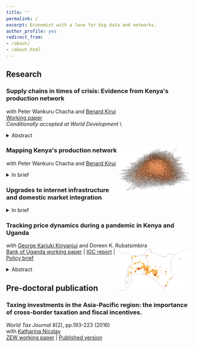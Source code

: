 ```yaml
---
title: ''
permalink: /
excerpt: Economist with a love for big data and networks.
author_profile: yes
redirect_from:
- /about/
- /about.html
---
```



## Research ###
### Supply chains in times of crisis: Evidence from Kenya's production network 
 with Peter Wankuru Chacha and [Benard Kirui](https://www.pc.go.ke/node/378) \
 [Working paper](http://verena-wiedemann.github.io/files/Covid_supply_chains_July2023.pdf) \
 <em>Conditionally accepted at World Development</em> \
<details>
<summary>Abstract</summary>
<div align="justify">  <small> Trading relationships between suppliers and buyers play a key role in transmitting both local and international shocks. We use transaction-level data from Kenya to study the relevance of a firm's domestic network position and links to international supply chains in determining its trajectory during the COVID-19 crisis. We document that firms with high exposure to import and export markets tend to be larger, older, and employ more workers. The specialisation of direct importers, often intermediaries, on international markets made them very vulnerable to the initial COVID-19 shock. Exporters, one-third of whom operate in primary sectors, experienced a less severe decline in sales. We find that both importers and exporters adjust their domestic supply chains in response to international trade shocks - before and during the crisis alike. Sourcing from international markets does not crowd out domestic purchases, while sales abroad and at home can act as substitutes. Diversified domestic supply chains helped firms to mitigate the impact of the COVID-19 crisis and recover more strongly. </small>  </div> </details> 

### Mapping Kenya's production network <img src="images/undirected_matlab_network_copper.png" width="200" align="right" /> 
with Peter Wankuru Chacha and [Benard Kirui](https://www.pc.go.ke/node/378)
<details>
<summary>In brief</summary>
<div align="justify">  <small> 
We use administrative tax records to track over 4 million firm-to-firm relationships between 57,000 formal private sector firms in Kenya. The data allows us to map the domestic production network and study trade flows between regions and sectors over the course of six years. We further study links of the network to international supply chains, proximity to final consumers and the public sector.
 </small>  </div> </details> 
 
### Upgrades to internet infrastructure and domestic market integration
<details>
<summary>In brief</summary>
<div align="justify">  <small> 
This project studies the relevance of upgrades to digital infrastructure for domestic firm-to-firm trade and the geographic dispersion of welfare gains from greater connectivity in Kenya.
 </small>  </div> </details> 
 
### Tracking price dynamics during a pandemic in Kenya and Uganda 
with [George Kariuki Kinyanjui](https://sites.google.com/view/george-kariuki-kinyanjui/home?authuser=0) and Doreen K. Rubatsimbira <img src="images/heatmap_rice.png" width="200" align="right" /> \
[Bank of Uganda working paper](https://www.bou.or.ug/bou/bouwebsite/bouwebsitecontent/research/BoUworkingPapers/research/BouWorkingPapers/2021/Tracking-price-dynamics-during-a-pandemic-in-Kenya-and-Uganda_WP-02-2021.pdf) | [IGC report](https://www.theigc.org/wp-content/uploads/2021/07/Wiedmann-et-al-June-2021-Final-report.pdf) | [Policy brief](https://www.theigc.org/wp-content/uploads/2021/07/Kinyanjui-et-al-June-2021-Policy-brief.pdf) 
<details>
<summary>Abstract</summary>
<div align="justify"> <small> As the Covid-19 pandemic unfolded across the globe, the economic impact has been characterised by a combination of supply and demand shocks with an *a priori* unclear effect on price dynamics. Using real-time primary price data covering a wide range of geographic areas, we track the impact of the pandemic on prices in Kenya and Uganda during the initial shutdown period and the subsequent re-opening phase. We find evidence that price levels for essential food items were higher during the initial phase of the pandemic. The impact was short-lived and moderate in Kenya, but continued for an extended period in Uganda where government restrictions were tighter and in place for a more prolonged period of time. We further combine the price data with information on changes in visiting patterns of smartphone users at localities like workplaces, grocery stores and other retail locations. The results suggest that mobility patterns continue to have an impact on price dynamics beyond the initial shutdown phase. We estimate that a 10 percentage point reduction in activities at workplace locations leads to a 0.3% and 1.4% increase in food prices in Kenya and Uganda respectively. This result is stable across a variety of empirical specifications, although we cannot rule out that the effect is zero in Kenya. </small> </div> </details> 


## Pre-doctoral publication ###
### Taxing investments in the Asia-Pacific region: the importance of cross-border taxation and fiscal incentives.
*World Tax Journal* 8(2), pp.193-223 (2016) \
with [Katharina Nicolay](https://www.zew.de/en/team/kfi) \
[ZEW working paper](https://ftp.zew.de/pub/zew-docs/dp/dp15014.pdf) | [Published version](https://www.ibfd.org/shop/journal/asia-pacificinternational-taxing-investments-asia-pacific-region-importance-cross)


  


